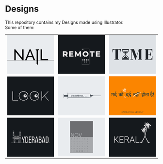 # Designs
This repository contains my Designs made using Illustrator.<br>
Some of them:<br>
<table>
<tr><td><img src="./2020-11/png/24.11.2020.png"></td><td><img src="./2020-12/png/08.12.2020.png"></td><td><img src="./2020-11/png/16.11.2020.png"></td></tr>
<tr><td><img src="./2021-01/png/16.01.2021.png"></td><td><img src="./2020-11/png/30.11.2020.png"></td><td><img src="./2020-11/png/19.11.2020.png"></td></tr>
<tr><td><img src="./2020-12/png/20.12.2020.png"></td><td><img src="./2020-11/png/26.11.2020.png"></td><td><img src="./2020-12/png/25.12.2020.png"></td></tr>
</table>
